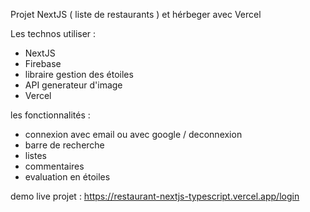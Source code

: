 Projet NextJS ( liste de restaurants ) et hérbeger avec Vercel

Les technos utiliser : 
- NextJS
- Firebase
- libraire gestion des étoiles
- API generateur d'image
- Vercel

les fonctionnalités :
- connexion avec email ou avec google / deconnexion
- barre de recherche
- listes
- commentaires
- evaluation en étoiles

demo live projet : https://restaurant-nextjs-typescript.vercel.app/login
